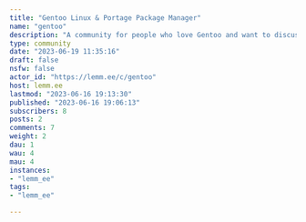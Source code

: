 ```yaml
---
title: "Gentoo Linux & Portage Package Manager" 
name: "gentoo"
description: "A community for people who love Gentoo and want to discuss it, or ask for advice regarding Gentoo or its' package manager, Portage.This community is not in any way affiliated with the Gentoo Foundation, but in order to use the Gentoo name, we must conform to the [Gentoo Code of conduct](https://wiki.gentoo.org/wiki/Project:Council/Code_of_conduct), which is incidentally a very reasonable set of guidelines.Credit for banner: Jens Bludau, [CC BY-SA 3.0](https://creativecommons.org/licenses/by-sa/3.0), via Wikimedia Commons"
type: community
date: "2023-06-19 11:35:16"
draft: false
nsfw: false
actor_id: "https://lemm.ee/c/gentoo"
host: lemm.ee
lastmod: "2023-06-16 19:13:30"
published: "2023-06-16 19:06:13"
subscribers: 8
posts: 2
comments: 7
weight: 2
dau: 1
wau: 4
mau: 4
instances:
- "lemm_ee"
tags: 
- "lemm_ee"

---
```


